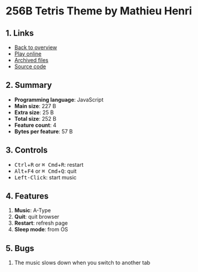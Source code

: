 # 256B Tetris Theme by Mathieu Henri

## 1. Links

- [Back to overview](../README.md)
- [Play online](https://nineteendo.github.io/tetris4karchive/256b-tetris-theme/archive)
- [Archived files](https://github.com/nineteendo/tetris4karchive/tree/main/256b-tetris-theme/archive)
- [Source code](http://www.p01.org/256b_tetris_theme)

## 2. Summary

- **Programming language**: JavaScript
- **Main size**: 227 B
- **Extra size**: 25 B
- **Total size**: 252 B
- **Feature count**: 4
- **Bytes per feature**: 57 B

## 3. Controls

- <kbd>Ctrl</kbd>+<kbd>R</kbd> or <kbd>⌘ Cmd</kbd>+<kbd>R</kbd>: restart
- <kbd>Alt</kbd>+<kbd>F4</kbd> or <kbd>⌘ Cmd</kbd>+<kbd>Q</kbd>: quit
- <kbd>Left-Click</kbd>: start music

## 4. Features

1. **Music**: A-Type
2. **Quit**: quit browser
3. **Restart**: refresh page
4. **Sleep mode**: from OS

## 5. Bugs

1. The music slows down when you switch to another tab